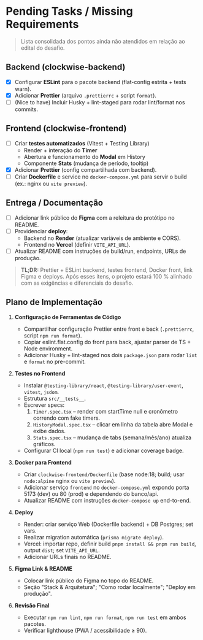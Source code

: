 # Pending Tasks / Missing Requirements

> Lista consolidada dos pontos ainda não atendidos em relação ao edital do desafio.

## Backend (clockwise-backend)

- [x] Configurar **ESLint** para o pacote backend (flat-config estrita + tests warn).
- [x] Adicionar **Prettier** (arquivo `.prettierrc` + script `format`).
- [ ] (Nice to have) Incluir Husky + lint-staged para rodar lint/format nos commits.

## Frontend (clockwise-frontend)

- [ ] Criar **testes automatizados** (Vitest + Testing Library)
  - Render + interação do **Timer**
  - Abertura e funcionamento do **Modal** em History
  - Componente **Stats** (mudança de período, tooltip)
- [x] Adicionar **Prettier** (config compartilhada com backend).
- [ ] Criar **Dockerfile** e service no `docker-compose.yml` para servir o build (ex.: nginx ou `vite preview`).

## Entrega / Documentação

- [ ] Adicionar link público do **Figma** com a releitura do protótipo no README.
- [ ] Providenciar **deploy**:
  - Backend no **Render** (atualizar variáveis de ambiente e CORS).
  - Frontend no **Vercel** (definir `VITE_API_URL`).
- [ ] Atualizar README com instruções de build/run, endpoints, URLs de produção.

> **TL;DR:** Prettier + ESLint backend, testes frontend, Docker front, link Figma e deploys. Após esses itens, o projeto estará 100 % alinhado com as exigências e diferenciais do desafio.

## Plano de Implementação

1. **Configuração de Ferramentas de Código**
   - Compartilhar configuração Prettier entre front e back (`.prettierrc`, script `npm run format`).
   - Copiar eslint.flat.config do front para back, ajustar parser de TS + Node environment.
   - Adicionar Husky + lint-staged nos dois `package.json` para rodar `lint` e `format` no pre-commit.

2. **Testes no Frontend**
   - Instalar `@testing-library/react`, `@testing-library/user-event`, `vitest`, `jsdom`.
   - Estrutura `src/__tests__`.
   - Escrever specs:
     1. `Timer.spec.tsx` – render com startTime null e cronômetro correndo com fake timers.
     2. `HistoryModal.spec.tsx` – clicar em linha da tabela abre Modal e exibe dados.
     3. `Stats.spec.tsx` – mudança de tabs (semana/mês/ano) atualiza gráficos.
   - Configurar CI local (`npm run test`) e adicionar coverage badge.

3. **Docker para Frontend**
   - Criar `clockwise-frontend/Dockerfile` (base node:18; build; usar `node:alpine` nginx ou `vite preview`).
   - Adicionar serviço `frontend` no `docker-compose.yml` expondo porta 5173 (dev) ou 80 (prod) e dependendo do banco/api.
   - Atualizar README com instruções `docker-compose up` end-to-end.

4. **Deploy**
   - Render: criar serviço Web (Dockerfile backend) + DB Postgres; set vars.
   - Realizar migration automática (`prisma migrate deploy`).
   - Vercel: importar repo, definir build `pnpm install && pnpm run build`, output `dist`; set `VITE_API_URL`.
   - Adicionar URLs finais no README.

5. **Figma Link & README**
   - Colocar link público do Figma no topo do README.
   - Seção "Stack & Arquitetura"; "Como rodar localmente"; "Deploy em produção".

6. **Revisão Final**
   - Executar `npm run lint`, `npm run format`, `npm run test` em ambos pacotes.
   - Verificar lighthouse (PWA / acessibilidade ≥ 90).
